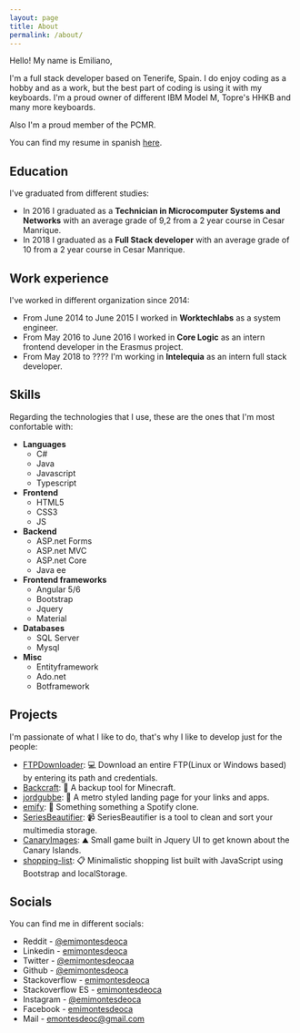 ```yaml
---
layout: page
title: About
permalink: /about/
---
```


Hello! My name is Emiliano, 

I'm a full stack developer based on Tenerife, Spain. I do enjoy coding as a hobby and as a work, but the best part of coding is using it with my keyboards. I'm a proud owner of different IBM Model M, Topre's HHKB and many more keyboards.

Also I'm a proud member of the PCMR.

You can find my resume in spanish [here](https://drive.google.com/open?id=1idOWXUlALiJ6VXLn-pBlxboxDwjZFGv-).

## Education

I've graduated from different studies:

- In 2016 I graduated as a **Technician in Microcomputer Systems and Networks** with an average grade of 9,2 from a 2 year course in Cesar Manrique.
- In 2018 I graduated as a **Full Stack developer** with an average grade of 10 from a 2 year course in Cesar Manrique.

## Work experience

I've worked in different organization since 2014:

- From June 2014 to June 2015 I worked in **Worktechlabs** as a system engineer.
- From May 2016 to June 2016 I worked in **Core Logic** as an intern frontend developer in the Erasmus project.
- From May 2018 to ???? I'm working in **Intelequia** as an intern full stack developer.

## Skills

Regarding the technologies that I use, these are the ones that I'm most confortable with:

- **Languages**
  - C#
  - Java
  - Javascript
  - Typescript
- **Frontend**
  - HTML5
  - CSS3
  - JS
- **Backend**
  - ASP.net Forms
  - ASP.net MVC
  - ASP.net Core
  - Java ee
- **Frontend frameworks**
  - Angular 5/6
  - Bootstrap
  - Jquery
  - Material
- **Databases**
  - SQL Server
  - Mysql
- **Misc**
  - Entityframework
  - Ado.net
  - Botframework

## Projects

I'm passionate of what I like to do, that's why I like to develop just for the people:

- [FTPDownloader](https://github.com/emimontesdeoca/FTPDownloader): 💻 Download an entire FTP(Linux or Windows based) by entering its path and credentials.
- [Backcraft](https://github.com/emimontesdeoca/Backcraft): 📂 A backup tool for Minecraft.
- [jordgubbe](https://github.com/emimontesdeoca/jordgubbe): 🍓 A metro styled landing page for your links and apps.
- [emify](https://github.com/emimontesdeoca/emify): 🎵 Something something a Spotify clone.
- [SeriesBeautifier](https://github.com/emimontesdeoca/SeriesBeautifier): 📹 SeriesBeautifier is a tool to clean and sort your multimedia storage.
- [CanaryImages](https://github.com/emimontesdeoca/CanaryImages): ⛰️ Small game built in Jquery UI to get known about the Canary Islands.
- [shopping-list](https://github.com/emimontesdeoca/shopping-list): 📋 Minimalistic shopping list built with JavaScript using Bootstrap and localStorage. 


## Socials

You can find me in different socials:

- Reddit - [@emimontesdeoca](https://www.reddit.com/user/emontesdeoca/)
- Linkedin - [emimontesdeoca](https://www.linkedin.com/in/emimontesdeoca/)
- Twitter - [@emimontesdeocaa](https://twitter.com/emimontesdeocaa)
- Github - [@emimontesdeoca](https://github.com/emimontesdeoca)
- Stackoverflow - [emimontesdeoca](https://stackoverflow.com/users/7823470/emiliano-montesdeoca)
- Stackoverflow ES - [emimontesdeoca](https://es.stackoverflow.com/users/82094/emiliano-montesdeoca)
- Instagram - [@emimontesdeoca](https://www.instagram.com/emimontesdeoca/)
- Facebook - [emimontesdeoca](https://www.facebook.com/emimontesdeocadelpuerto)
- Mail - [emontesdeoc@gmail.com](mailto:emontesdeoc@gmail.com)




